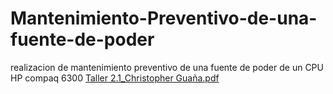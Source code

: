 # Mantenimiento-Preventivo-de-una-fuente-de-poder
realizacion de mantenimiento preventivo de una fuente de poder de un CPU HP compaq 6300
[Taller 2.1_Christopher Guaña.pdf](https://github.com/Christopher9653/Mantenimiento-Preventivo-de-una-fuente-de-poder/files/11793017/Taller.2.1_Christopher.Guana.pdf)
